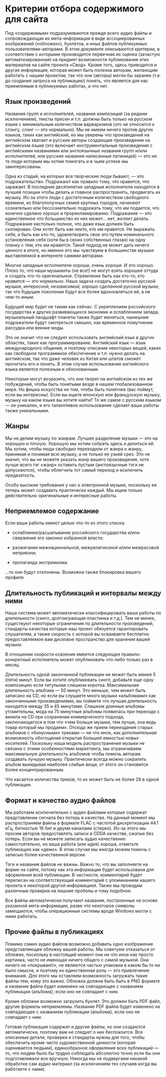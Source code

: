# Критерии отбора содержимого для сайта

Под «содержимым» подразумеваются прежде всего аудио файлы и сопровождающая
их мета-информация в виде ассоциированных изображений («обложек»), буклетов,
и иных файлов публикуемых пользователями-авторами. В этом документе
описываются критерии, в соответствии с которыми производится первичная их
оценка (зачастую автоматизированная) на предмет возможности публикования
этих материалов на сайте проекта «Свод». Кроме того, здесь приводится и
другая информация, которая может быть полезна авторам, желающим работать с
нашим проектом, так что они (авторы) могли бы заранее (т.е. до создания
запроса на публикацию) понять, что является для нас приемлемым в публикуемых
работах, а что нет.

## Язык произведений

Названия групп и исполнителей, названия композиций (за редким исключением),
тексты пресен и т.п. должны быть только на русском языке с минимальным
количеством варваризмов (это не относится к слэнгу, слэнг — это
нормально). Мы не имеем ничего против других языков, таких как английский,
но мы уверены что произведений на английском хватает и русские авторы
создающие произведения на английском языке (это включает инструментальные
произведения с английскими названиями или англоязычные названия групп и/или
исполнителей, или русские названия написанные латиницей) — это не те люди
которым мы хотим помогать и в чьем успехе мы заинтересованы.

Одна из стадий, на которых все творческие люди бывают, — это
подражательство. Подражают как правило тому, что нравится, что заражает. В
последние десятилетия западные исполнители находятся в лучшей позиции чтобы
делать и главное распространять, продвигать их музыку. Из-за этого люди с
достаточным количеством свободного времени, из благополучных семей крупных
городов, начинают сознательно или бессознательно подражать тому, что им
подается, что конечно сделано хорошо и прорекламированно. Подражание — это
единственное что большинство из них может… нет, *желает* делать. Подражание
настолько полное, что даже язык должен быть скопирован. Они хотят быть как
некто, кто им нравится. Не выражать себя, а быть как кто-то, удовлетворить
свое эго путем номинального установления себя (хотя бы в своих собственных
глазах) на одну планку с тем, кто им нравится. Такой подход не может дать
ничего ценного в итоге, но именно его мы чувствуем в большинстве музыки
выставляемой в интернете самими авторами.

Многие западные исполнители хороши, очень хороши. И это хорошо. Плохо то,
что наши музыканты (не все!) не могут взять хорошее оттуда и создать что-то
оригинальное. Стремление быть как кто-то, кто нравится — это нормально. Наша
задача создать достаточно русской музыки, *интересной, независимой, хорошо
сделанной русской музыки*, так что будущие поколения будут все более
вдохновляться ей, а не чем-то иным.

Будущий мир будет не таким как сейчас. С укреплением российского государства
и других развивающихся экономик и ослаблением запада, музыкальный ландшафт
планеты также будет меняться, нынешние подражатели будут смотреться смешно,
как временное помутнение рассудка или веяние моды.

Это не значит что не следует использовать английский язык в других областях,
таких как программирование. Английский язык — язык международного общения, и
поэтому описание некоторых вещей, каких как свободное программное
обеспечение и т.п. нужно делать на английском, так что даже человек из Китая
или штатов сможет прочитать его и понять. В этом случае использование
английского языка является полезным и обоснованным.

Некоторые могут возразить, что они творят на английском из тех же
побуждений, чтобы быть понятыми везде в нашем глобализованном мире. Но фишка
искусства не том, чтобы быть понятнее (вас поймут, если вы интересны). Если
вы ищете японскую или французскую музыку, музыку на каком языке вы хотите
найти? То же самое с русским языком — он уникален, и его талантливое
использование сделает ваши работы также уникальными.

## Жанры

Мы не делим музыку по жанрам. Лучшее разделение музыки — это на хорошую и
плохую. Хорошую мы хотим собрать здесь и делиться ей. Мы хотим, чтобы люди
свободно переходили от жанра к жанру, принимая и понимая всю музыку, а не
только ее узкий срез. Это не значит, что вы не можете указать жанр вашего
произведения, хотя лучше всего тэг «жанр» оставить пустым (англоязычные тэги
не допускаются), чтобы облегчить тот самый переход и исключить предвзятость.

Особо высокие требования у нас к электронной музыке, поскольку ее теперь
может создавать практически каждый. Мы ищем только действительно
оригинальные и интересные работы.

## Неприемлемое содержание

Если ваши работы имеют целью что-то из этого списка:

* ослабление/расшатывание российского государства и/или свержение его
  законно избранной власти;

* разжигание межнациональной, межрелигиозной и/или межрасовой неприязни;

* пропаганда экстремизма.

…то они будут отклонены. Возможна также блокировка вашего профиля.

## Длительность публикаций и интервалы между ними

Наша система может автоматически классифицировать ваши работы по
длительности (сингл, долгоиграющая пластинка и т.д.). Тем не менее,
существуют некоторые ограничения по длительности произведений, стандарты
качества которые наш проект обязуется гарантировать слушателям, а также
*скорость* с которой вы осваиваете бесплатно предоставляемое вам дисковое
пространство для хранения вашей музыки.

В отношении скорости освоения имеется следующее правило: конкретный
исполнитель может опубликовать что-либо только раз в месяц.

Длительность одной законченной публикации не может быть менее 5 (пяти)
минут. Если вы хотите опубликовать сингл, добавьте еще одну композицию если
титульная слишком коротка. Максимальная длительность альбома — 50 минут. Это
меньше, чем может быть записано на CD, но если вы слушаете много музыки
«альбомами» как законченными произведениями, вы поймете что лучшая
длительность находится между 35 и 45 минутами. Слишком длинные альбомы
утомительны, мода на 75 минутные альбомы появилась при переходе с винила на
CD при сохранении коммерческого подхода, заключающегося в том что «чем
больше музыки, тем лучше, она ведь товар который мы продаем». Отсюда же
прием переиздания старых альбомов с «бонусными» треками — не что иное, как
дополнительная возможность обогощения открытая большей емкостью новых
носителей. Поскольку наша модель распространения музыки не связана с этими
особенностями маркетинга, мы ограничиваем максимальную длительность альбомов
чтобы помочь авторам создавать лучшую музыку. Практически всегда можно
сократить альбом выкидывая наиболее слабые вещи, от этого он становится
более концентрированным.

Что касается количества треков, то их может быть не более 28 в одной
публикации.

## Формат и качество аудио файлов

Мы работаем исключительно с аудио файлами которые содержат представление
сигнала без потерь в качестве. На данный момент мы распространяем файлы в
формате FLAC с частотой дискретизации 44.1 кГц, битностью 16 бит и двумя
каналами (стерео). Из-за этого мы просим авторов предоставлять записи в CDDA
качестве, сжатые без потерь. Если вы не можете записать аудио качественно
самостоятельно, но ваша работа (или идея) хороша, отметьте публикацию как
«демо». В этом случае мы иногда можем помочь с записью более качественной
версии.

Тэги и названия файлов не важны. Важно то, что вы заполняете на форме на
сайте, потому как эта информация будет использована для оформления всей
публикации. В частности, комментарий будет переписан на соответствующий
комментарий с упоминанием нашего проекта и некоторой другой
информацией. Также мы проводим различные проверки на лишние пробелы и тому
подобное.

Все файлы автоматически получают названия, построенные на основе указанной
мета-информации, разве что некоторое символы замещаются, чтобы операционные
системы вроде Windows могли с ними работать.

## Прочие файлы в публикациях

Помимо самих аудио файлов возможно добавить одно изображение представляющее
обложку вашей работы. Мы советуем отказаться от обложек, поскольку в
настоящий момент они ни что иное как просто картинка, часто не имеющая
ничего общего с самой музыкой. Они ничего не «покрывают», не являются частью
упаковки в каком бы то ни было смысле, и поэтому их единственная роль — это
привлечение внимания. Для этого мы оставляем возможность загружать такие
файлы тем, кому это важно. Обложка должна быть быть в PNG формате и название
файла будет изменено на совпадающее с названием публикации (альбома), если
оно не совпадает с ним.

Кроме обложки возможно загрузить буклет. Это должен быть PDF файл, другие
форматы неприемлемы. Название PDF файла будет изменено на совпадающее с
названием публикации (альбома), если оно не совпадает с ним.

Готовая публикация содержит и другие файлы, но они создаются автоматически,
поэтому вам не следует о них беспокоится. Все описанные детали, проверки и
стандарты нужны для того, чтобы обеспечить кроме чисто художественной
ценности (которая оценивается людьми), единообразное оформление всех
публикаций — то, что людям было бы трудно соблюдать абсолютно точно если бы
они подготавливали все вручную. Никогда мы не подвергаем никакой обработке
сам аудио материал (за исключением тех случаев когда вы работаете с нами).
